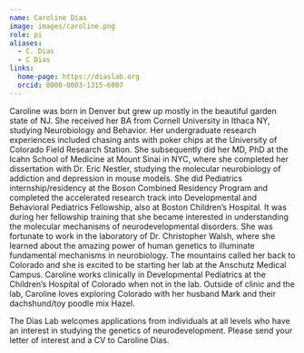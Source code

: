```yaml
---
name: Caroline Dias
image: images/caroline.png
role: pi
aliases:
  - C. Dias
  - C Dias
links:
  home-page: https://diaslab.org
  orcid: 0000-0003-1315-6007
---
```


Caroline was born in Denver but grew up mostly in the beautiful garden state of NJ. She received her BA from Cornell University in Ithaca NY, studying Neurobiology and Behavior. Her undergraduate research experiences included chasing ants with poker chips at the University of Colorado Field Research Station. She subsequently did her MD, PhD at the Icahn School of Medicine at Mount Sinai in NYC, where she completed her dissertation with Dr. Eric Nestler, studying the molecular neurobiology of addiction and depression in mouse models.  She did Pediatrics internship/residency at the Boson Combined Residency Program and completed the accelerated research track into Developmental and Behavioral Pediatrics Fellowship, also at Boston Children’s Hospital. It was during her fellowship training that she became interested in understanding the molecular mechanisms of neurodevelopmental disorders. She was fortunate to work in the laboratory of Dr. Christopher Walsh, where she learned about the amazing power of human genetics to illuminate fundamental mechanisms in neurobiology. The mountains called her back to Colorado and she is excited to be starting her lab at the Anschutz Medical Campus. Caroline works clinically in Developmental Pediatrics at the Children’s Hospital of Colorado when not in the lab.  Outside of clinic and the lab, Caroline loves exploring Colorado with her husband Mark and their dachshund/toy poodle mix Hazel.

The Dias Lab welcomes applications from individuals at all levels who have an interest in studying the genetics of neurodevelopment.  Please send your letter of interest and a CV to Caroline Dias.
